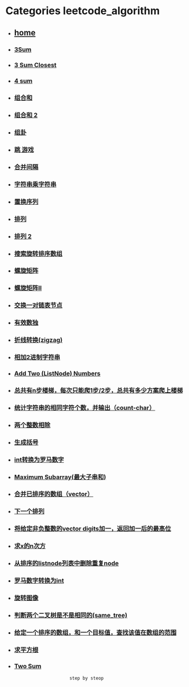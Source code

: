 # Categories leetcode_algorithm
* ## [home](../README.md)
* ### [3Sum](3sum.md)
* ### [3 Sum Closest](3sum_closest.md)
* ### [4 sum](4sum.md)
* ### [组合和](Combination_Sum.md)
* ### [组合和 2](Combination_Sum_II.md)
* ### [组卦](Group_Anagrams.md)
* ### [跳 游戏](Jump_Game.md)
* ### [合并间隔](Merge_Intervals.md)
* ### [字符串乘字符串](Multiply_Strings.md)
* ### [置换序列](Permutation_Sequence.md)
* ### [排列](Permutations.md)
* ### [排列 2](Permutations_II.md)
* ### [搜索旋转排序数组](Search_in_Rotated_Sorted_Array.md)
* ### [螺旋矩阵](Spiral_Matrix.md)
* ### [螺旋矩阵II](Spiral_Matrix_II.md)
* ### [交换一对链表节点](Swap_Nodes_in_Pairs.md)
* ### [有效数独](Valid_Sudoku.md)
* ### [折线转换(zigzag)](ZigZag_Conversion.md)
* ### [相加2进制字符串](add_binary.md)
* ### [Add Two (ListNode) Numbers](add_two_numbers.md)
* ### [总共有n步楼梯，每次只能爬1步/2步，总共有多少方案爬上楼梯](climbing_stairs.md)
* ### [统计字符串的相同字符个数，并输出（count-char）](count_and_say.md)
* ### [两个整数相除](divide_two_integers.md)
* ### [生成括号](generate_parentheses.md)
* ### [int转换为罗马数字](intToRoman.md)
* ### [Maximum Subarray(最大子串和)](maximum_subarray.md)
* ### [合并已排序的数组（vector）](merge_sorted_array.md)
* ### [下一个排列](next_permutation.md)
* ### [将给定非负整数的vector<int> digits加一，返回加一后的最高位](plus_one.md)
* ### [求x的n次方](pow(x,n).md)
* ### [从排序的listnode列表中删除重复node](removeDuplicatesFromSortedList.md)
* ### [罗马数字转换为int](romanToInt.md)
* ### [旋转图像](rotate_image.md)
* ### [判断两个二叉树是不是相同的(same_tree)](same_tree.md)
* ### [给定一个排序的数组，和一个目标值，查找该值在数组的范围](search_for_a_range.md)
* ### [求平方根](sqrt.md)
* ### [Two Sum](two_sum.md)
                           step by steop